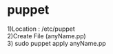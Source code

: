 # puppet


1)Location : /etc/puppet <br />
2)Create File (anyName.pp) <br />
3) sudo puppet apply anyName.pp <br />
